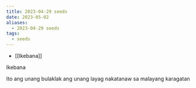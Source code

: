 ```yaml
---
title: 2023-04-29 seeds
date: 2023-05-02
aliases:
  - 2023-04-29 seeds
tags:
  - seeds
---
```

- [[Ikebana]]

Ikebana

Ito ang unang bulaklak
ang unang layag
nakatanaw sa malayang karagatan